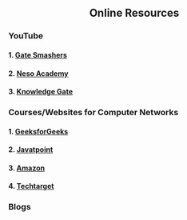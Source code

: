 <h2 align="center"> Online Resources</h2>
<h3>YouTube</h3>
<h4>1. <a href="https://www.youtube.com/watch?v=JFF2vJaN0Cw&list=PLxCzCOWd7aiGFBD2-2joCpWOLUrDLvVV_"> Gate Smashers</a> </h4>
<h4> 2. <a href="https://www.youtube.com/watch?v=VwN91x5i25g&list=PLBlnK6fEyqRgMCUAG0XRw78UA8qnv6jEx"> Neso Academy</a> </h4>
<h4> 3. <a href="https://www.youtube.com/watch?v=7NFJGH4PzAs&list=PLmXKhU9FNesSjFbXSZGF8JF_4LVwwofCd"> Knowledge Gate</a></h4>


<h3>Courses/Websites for Computer Networks</h3>
<h4>1. <a href="https://www.geeksforgeeks.org/basics-computer-networking/"> GeeksforGeeks</a> </h4>
<h4>2. <a href="https://www.javatpoint.com/computer-network-tutorial"> Javatpoint</a> </h4>
<h4>3. <a href="https://aws.amazon.com/what-is/computer-networking/"> Amazon</a> </h4>
<h4>4. <a href="https://www.techtarget.com/searchnetworking/definition/network"> Techtarget</a></h4>

<h3>Blogs</h3>

